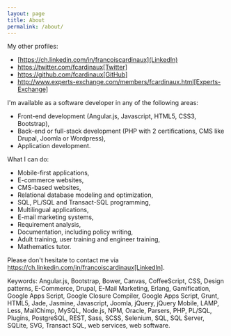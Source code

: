```yaml
---
layout: page
title: About
permalink: /about/
---
```


My other profiles:

* [https://ch.linkedin.com/in/francoiscardinaux](LinkedIn)
* https://twitter.com/fcardinaux[Twitter]
* https://github.com/fcardinaux[GitHub]
* http://www.experts-exchange.com/members/fcardinaux.html[Experts-Exchange]

I'm available as a software developer in any of the following areas:

* Front-end development (Angular.js, Javascript, HTML5, CSS3, Bootstrap),
* Back-end or full-stack development (PHP with 2 certifications, CMS like Drupal, Joomla or Wordpress),
* Application development.

What I can do:

* Mobile-first applications,
* E-commerce websites,
* CMS-based websites,
* Relational database modeling and optimization,
* SQL, PL/SQL and Transact-SQL programming,
* Multilingual applications,
* E-mail marketing systems,
* Requirement analysis,
* Documentation, including policy writing,
* Adult training, user training and engineer training,
* Mathematics tutor.

Please don't hesitate to contact me via https://ch.linkedin.com/in/francoiscardinaux[LinkedIn].

Keywords: Angular.js, Bootstrap, Bower, Canvas, CoffeeScript, CSS, Design patterns, E-Commerce, Drupal, E-Mail Marketing, Erlang, Gamification, Google Apps Script, Google Closure Compiler, Google Apps Script, Grunt, HTML5, Jade, Jasmine, Javascript, Joomla, jQuery, jQuery Mobile, LAMP, Less, MailChimp, MySQL, Node.js, NPM, Oracle, Parsers, PHP, PL/SQL, Plugins, PostgreSQL, REST, Sass, SCSS, Selenium, SQL, SQL Server, SQLite, SVG, Transact SQL, web services, web software.
